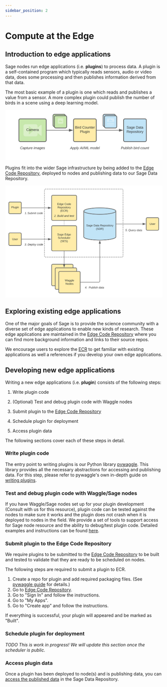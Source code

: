 ```yaml
---
sidebar_position: 2
---
```


# Compute at the Edge

## Introduction to edge applications

Sage nodes run edge applications (i.e. __plugins__) to process data. A plugin is a self-contained program which typically reads sensors, audio or video data, does some processing and then publishes information derived from that data.

The most basic example of a plugin is one which reads and publishes a value from a sensor. A more complex plugin could publish the number of birds in a scene using a deep learning model.

![Basic Plugin](./images/plugin-basic.svg)

Plugins fit into the wider Sage infrastructure by being added to the [Edge Code Repository](https://portal.sagecontinuum.org), deployed to nodes and publishing data to our Sage Data Repository.

![Plugins in Sage](./images/plugin-sage.svg)

## Exploring existing edge applications

One of the major goals of Sage is to provide the science community with a diverse set of edge applications to enable new kinds of research. These edge applications are maintained in the [Edge Code Repository](https://portal.sagecontinuum.org) where you can find more background information and links to their source repos.

We encourage users to explore the [ECR](https://portal.sagecontinuum.org) to get familiar with existing applications as well a references if you develop your own edge applications.

## Developing new edge applications

Writing a new edge applications (i.e. __plugin__) consists of the following steps:

1. Write plugin code

2. (Optional) Test and debug plugin code with Waggle nodes

3. Submit plugin to the [Edge Code Repository](https://portal.sagecontinuum.org)
4. Schedule plugin for deployment
5. Access plugin data

The following sections cover each of these steps in detail.

### Write plugin code

The entry point to writing plugins is our Python library [pywaggle](https://github.com/waggle-sensor/pywaggle). This library provides all the necessary abstractions for accessing and publishing data. For this step, please refer to pywaggle's own in-depth guide on [writing plugins](https://github.com/waggle-sensor/pywaggle/blob/main/docs/writing-a-plugin.md).

### Test and debug plugin code with Waggle/Sage nodes

If you have Waggle/Sage nodes set up for your plugin development (Consult with us for this resource), plugin code can be tested against the nodes to make sure it works and the plugin does not crash when it is deployed to nodes in the field. We provide a set of tools to support access for Sage node resource and the ability to debug/test plugin code. Detailed examples and instructions can be found [here](https://github.com/sagecontinuum/ses/tree/master/docs/pluginctl/README.md).

### Submit plugin to the Edge Code Repository

We require plugins to be submitted to the [Edge Code Repository](https://portal.sagecontinuum.org) to be built and tested to validate that they are ready to be scheduled on nodes.

The following steps are required to submit a plugin to ECR.

1. Create a repo for plugin and add required packaging files. (See [pywaggle guide](https://github.com/waggle-sensor/pywaggle/blob/main/docs/writing-a-plugin.md#adding-hello-world-plugin-packaging-info) for details.)
2. Go to [Edge Code Repository](https://portal.sagecontinuum.org).
3. Go to "Sign In" and follow the instructions.
4. Go to "My Apps".
5. Go to "Create app" and follow the instructions.

If everything is successful, your plugin will appeared and be marked as "Built".

### Schedule plugin for deployment

_TODO This is work in progress! We will update this section once the scheduler is public._

### Access plugin data

Once a plugin has been deployed to node(s) and is publishing data, you can [access the published data](./accessing-data.md) in the Sage Data Repository.
